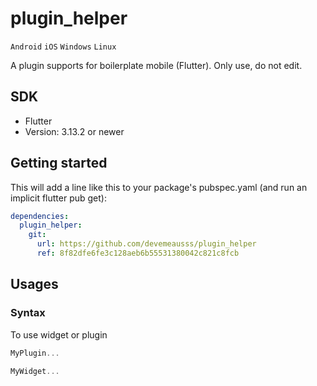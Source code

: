 # plugin_helper
`Android` `iOS` `Windows` `Linux`

A plugin supports for boilerplate mobile (Flutter). Only use, do not edit.

## SDK
 - Flutter
 - Version: 3.13.2 or newer
 
## Getting started
This will add a line like this to your package's pubspec.yaml (and run an implicit flutter pub get):
```yaml
dependencies:
  plugin_helper:
    git:
      url: https://github.com/devemeausss/plugin_helper
      ref: 8f82dfe6fe3c128aeb6b55531380042c821c8fcb
```

## Usages

### Syntax
To use widget or plugin 
```dart
MyPlugin...

MyWidget...
```